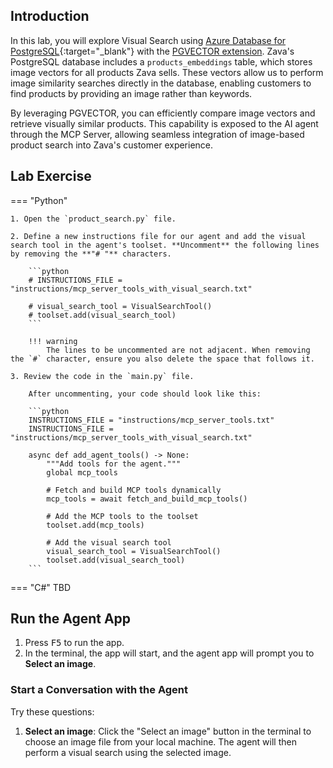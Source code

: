 ## Introduction

In this lab, you will explore Visual Search using [Azure Database for PostgreSQL](https://azure.microsoft.com/products/postgresql){:target="_blank"} with the [PGVECTOR extension](https://learn.microsoft.com/azure/postgresql/flexible-server/how-to-use-pgvector). Zava's PostgreSQL database includes a `products_embeddings` table, which stores image vectors for all products Zava sells. These vectors allow us to perform image similarity searches directly in the database, enabling customers to find products by providing an image rather than keywords.

By leveraging PGVECTOR, you can efficiently compare image vectors and retrieve visually similar products. This capability is exposed to the AI agent through the MCP Server, allowing seamless integration of image-based product search into Zava's customer experience.

## Lab Exercise

=== "Python"

    1. Open the `product_search.py` file.

    2. Define a new instructions file for our agent and add the visual search tool in the agent's toolset. **Uncomment** the following lines by removing the **"# "** characters.

        ```python
        # INSTRUCTIONS_FILE = "instructions/mcp_server_tools_with_visual_search.txt"

        # visual_search_tool = VisualSearchTool()
        # toolset.add(visual_search_tool)
        ```

        !!! warning
            The lines to be uncommented are not adjacent. When removing the `#` character, ensure you also delete the space that follows it.

    3. Review the code in the `main.py` file.

        After uncommenting, your code should look like this:

        ```python
        INSTRUCTIONS_FILE = "instructions/mcp_server_tools.txt"
        INSTRUCTIONS_FILE = "instructions/mcp_server_tools_with_visual_search.txt"

        async def add_agent_tools() -> None:
            """Add tools for the agent."""
            global mcp_tools

            # Fetch and build MCP tools dynamically
            mcp_tools = await fetch_and_build_mcp_tools()

            # Add the MCP tools to the toolset
            toolset.add(mcp_tools)

            # Add the visual search tool
            visual_search_tool = VisualSearchTool()
            toolset.add(visual_search_tool)
        ```

=== "C#"
    TBD

## Run the Agent App

1. Press <kbd>F5</kbd> to run the app.
2. In the terminal, the app will start, and the agent app will prompt you to  **Select an image**.

### Start a Conversation with the Agent

Try these questions:

1. **Select an image**: Click the "Select an image" button in the terminal to choose an image file from your local machine. The agent will then perform a visual search using the selected image.
